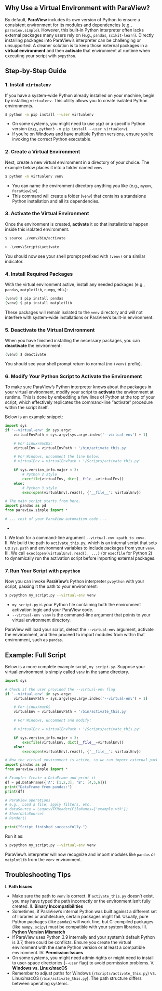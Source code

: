 ## Why Use a Virtual Environment with ParaView?

By default, **ParaView** includes its own version of Python to ensure a consistent environment for its modules and dependencies (e.g., `paraview.simple`). However, this built-in Python interpreter often lacks external packages many users rely on (e.g., `pandas`, `scikit-learn`). Directly installing packages into ParaView’s interpreter can be challenging or unsupported. A cleaner solution is to keep those external packages in a **virtual environment** and then **activate** that environment at runtime when executing your script with `pvpython`.

## Step-by-Step Guide

### 1. Install `virtualenv`

If you have a system-wide Python already installed on your machine, begin by installing `virtualenv`. This utility allows you to create isolated Python environments.

```sh
$ python -m pip install --user virtualenv
```

- On some systems, you might need to use `pip3` or a specific Python version (e.g., `python3 -m pip install --user virtualenv`).
- If you’re on Windows and have multiple Python versions, ensure you’re invoking the correct Python executable.

### 2. Create a Virtual Environment
Next, create a new virtual environment in a directory of your choice. The example below places it into a folder named `venv`.

```sh
$ python -m virtualenv venv
```

- You can name the environment directory anything you like (e.g., `myenv`, `ParaViewEnv`).  
- This command will create a folder (`venv`) that contains a standalone Python installation and all its dependencies.

### 3. Activate the Virtual Environment

Once the environment is created, **activate** it so that installations happen inside this isolated environment.

  ```sh
  $ source ./venv/bin/activate
  ```

  ```powershell
  > .\venv\Scripts\activate
  ```

You should now see your shell prompt prefixed with `(venv)` or a similar indicator.

### 4. Install Required Packages

With the virtual environment active, install any needed packages (e.g., `pandas`, `matplotlib`, `numpy`, etc.):

```sh
(venv) $ pip install pandas
(venv) $ pip install matplotlib
```
These packages will remain isolated to the `venv` directory and will not interfere with system-wide installations or ParaView’s built-in environment.


### 5. Deactivate the Virtual Environment
When you have finished installing the necessary packages, you can **deactivate** the environment:

```sh
(venv) $ deactivate
```

You should see your shell prompt return to normal (no `(venv)` prefix).

### 6. Modify Your Python Script to Activate the Environment

To make sure ParaView’s Python interpreter knows about the packages in your virtual environment, modify your script to **activate** the environment at runtime. This is done by embedding a few lines of Python at the top of your script, which effectively replicates the command-line “activate” procedure within the script itself.

Below is an example snippet:

```python
import sys
if '--virtual-env' in sys.argv:
    virtualEnvPath = sys.argv[sys.argv.index('--virtual-env') + 1]

    # For Linux/macOS:
    virtualEnv = virtualEnvPath + '/bin/activate_this.py'

    # For Windows, uncomment the line below:
    # virtualEnv = virtualEnvPath + '/Scripts/activate_this.py'

    if sys.version_info.major < 3:
        # Python 2 style
        execfile(virtualEnv, dict(__file__=virtualEnv))
    else:
        # Python 3 style
        exec(open(virtualEnv).read(), {'__file__': virtualEnv})

# The main script starts from here.
import pandas as pd
from paraview.simple import *

# ... rest of your ParaView automation code ...
```
* 
I. We look for a command-line argument `--virtual-env <path_to_env>`.  
II. We build the path to `activate_this.py`, which is an internal script that sets up `sys.path` and environment variables to include packages from your `venv`.  
III. We call `exec(open(virtualEnv).read(), ...)` (or `execfile` for Python 2) to dynamically run the activation script before importing external packages.


### 7. Run Your Script with `pvpython`
Now you can invoke **ParaView**’s Python interpreter `pvpython` with your script, passing it the path to your environment:

```sh
$ pvpython my_script.py --virtual-env venv
```

- `my_script.py` is your Python file containing both the environment activation logic and your ParaView code.  
- `--virtual-env venv` is the command-line argument that points to your virtual environment directory.

ParaView will load your script, detect the `--virtual-env` argument, activate the environment, and then proceed to import modules from within that environment, such as `pandas`.

## Example: Full Script

Below is a more complete example script, `my_script.py`. Suppose your virtual environment is simply called `venv` in the same directory.

```python
import sys

# Check if the user provided the --virtual-env flag
if '--virtual-env' in sys.argv:
    virtualEnvPath = sys.argv[sys.argv.index('--virtual-env') + 1]

    # For Linux/macOS
    virtualEnv = virtualEnvPath + '/bin/activate_this.py'

    # For Windows, uncomment and modify:

    # virtualEnv = virtualEnvPath + '/Scripts/activate_this.py'

    if sys.version_info.major < 3:
        execfile(virtualEnv, dict(__file__=virtualEnv))
    else:
        exec(open(virtualEnv).read(), {'__file__': virtualEnv})

# Now the virtual environment is active, so we can import external packages
import pandas as pd
from paraview.simple import *

# Example: Create a DataFrame and print it
df = pd.DataFrame({'A': [1,2,3], 'B': [4,5,6]})
print("DataFrame from pandas:")
print(df)

# ParaView operations
# e.g., Load a file, apply filters, etc.
# dataSource = LegacyVTKReader(FileNames=['example.vtk'])
# Show(dataSource)
# Render()

print("Script finished successfully.")
```

Run it as:

```sh
$ pvpython my_script.py --virtual-env venv
```

ParaView’s interpreter will now recognize and import modules like `pandas` or `matplotlib` from the `venv` environment.

## Troubleshooting Tips

I. **Path Issues**  
   - Make sure the path to `venv` is correct. If `activate_this.py` doesn’t exist, you may have typed the path incorrectly or the environment isn’t fully created.
II. **Binary Incompatibilities**  
   - Sometimes, if ParaView’s internal Python was built against a different set of libraries or architecture, certain packages might fail. Usually, pure Python packages (like `pandas`) will work fine, but C-compiled packages (like `numpy`, `scipy`) must be compatible with your system libraries.
III. **Python Version Mismatch**  
   - If ParaView uses Python 3.9 internally and your system’s default Python is 3.7, there could be conflicts. Ensure you create the virtual environment with the same Python version or at least a compatible environment.
IV. **Permission Issues**  
   - On some systems, you might need admin rights or might need to install to user-space directories (`--user` flag) to avoid permission problems.
V. **Windows vs. Linux/macOS**  
   - Remember to adjust paths for Windows (`/Scripts/activate_this.py`) vs. Linux/macOS (`/bin/activate_this.py`). The path structure differs between operating systems.
